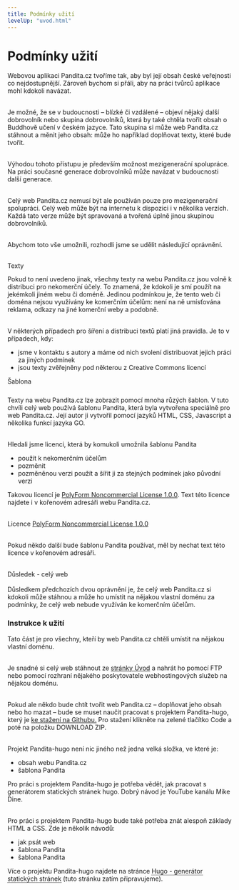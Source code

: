 ```yaml
---
title: Podmínky užití
levelUp: "uvod.html"
---
```


# Podmínky užití

Webovou aplikaci Pandita.cz tvoříme tak, aby byl její obsah české veřejnosti co nejdostupnější. Zároveň bychom si přáli, aby na práci tvůrců aplikace mohl kdokoli navázat. <br><br>

Je možné, že se v budoucnosti – blízké či vzdálené – objeví nějaký další dobrovolník nebo skupina dobrovolníků, která by také chtěla tvořit obsah o Buddhově učení v českém jazyce. Tato skupina si může web Pandita.cz stáhnout a měnit jeho obsah: může ho například doplňovat texty, které bude tvořit.<br><br>

Výhodou tohoto přístupu je především možnost mezigenerační spolupráce. Na práci současné generace dobrovolníků může navázat v budoucnosti další generace.<br><br>

Celý web Pandita.cz nemusí být ale používán pouze pro mezigenerační spolupráci. Celý web může být na internetu k dispozici i v několika verzích. Každá tato verze může být spravovaná a tvořená úplně jinou skupinou dobrovolníků. <br><br>

Abychom toto vše umožnili, rozhodli jsme se udělit následující oprávnění.<br>

<div class="underline" style="margin-top:30px; margin-bottom:0px">
Texty
</div>
<div class="citace" style="margin-top:13px" >
Pokud to není uvedeno jinak, všechny texty na webu Pandita.cz jsou volně k distribuci pro nekomerční účely. To znamená, že kdokoli je smí použít na jekémkoli jiném webu či doméně. Jedinou podmínkou je, že tento web či doména nejsou využívány ke komerčním účelům: není na ně umísťována reklama, odkazy na jiné komerční weby a podobně.<br><br>

V některých případech pro šíření a distribuci textů platí jiná pravidla. Je to v případech, kdy:

<ul>
<li>jsme v kontaktu s autory a máme od nich svolení distribuovat jejich práci za jiných podmínek</li>
<li>jsou texty zvěřejněny pod některou z Creative Commons licencí</li>
</ul>
</div>

<div class="underline" style="margin-top:10px; margin-bottom:8px">
Šablona
</div><br>
Texty na webu Pandita.cz lze zobrazit pomocí mnoha růzých šablon. V tuto chvíli celý web používá šablonu Pandita, která byla vytvořena speciálně pro web Pandita.cz. Její autor ji vytvořil pomocí jazyků HTML, CSS, Javascript a několika funkcí jazyka GO.<br><br>

Hledali jsme licenci, která by komukoli umožnila šablonu Pandita

<ul>
<li>použít k nekomerčním účelům</li>
<li>pozměnit</li>
<li>pozměněnou verzi použít a šířit ji za stejných podmínek jako původní verzi</li>
</ul>

Takovou licencí je [PolyForm Noncommercial License 1.0.0](https://polyformproject.org/licenses/noncommercial/1.0.0/). Text této licence najdete i v kořenovém adresáři webu Pandita.cz. <br><br>

Licence <a href="kousky.txt" download>PolyForm Noncommercial License 1.0.0</a><br><br>

Pokud někdo další bude šablonu Pandita používat, měl by nechat text této licence v kořenovém adresáři.<br><br>

<div class="underline">
Důsledek - celý web
</div><br>
Důsledkem předchozích dvou oprávnění je, že celý web Pandita.cz si kdokoli může stáhnou a může ho umístit na nějakou vlastní doménu za podmínky, že celý web nebude využíván ke komerčním účelům.

### Instrukce k užití

Tato část je pro všechny, kteří by web Pandita.cz chtěli umístit na nějakou vlastní doménu.<br><br>

Je snadné si celý web stáhnout ze [stránky Úvod](uvod.html) a nahrát ho pomocí FTP nebo pomocí rozhraní nějakého poskytovatele webhostingových služeb na nějakou doménu. <br><br>

Pokud ale někdo bude chtít tvořit web Pandita.cz – doplňovat jeho obsah nebo ho mazat – bude se muset naučit pracovat s projektem Pandita-hugo, který je [ke stažení na Githubu.]() Pro stažení klikněte na zelené tlačítko <span class="green-button" >Code</span> a poté na položku DOWNLOAD ZIP.<br><br>

Projekt Pandita-hugo není nic jiného než jedna velká složka, ve které je:

<ul>
<li>obsah webu Pandita.cz</li>
<li>šablona Pandita</li>
</ul>

Pro práci s projektem Pandita-hugo je potřeba vědět, jak pracovat s generátorem statických stránek hugo. Dobrý návod je YouTube kanálu Mike Dine.<br><br>

Pro práci s projektem Pandita-hugo bude také potřeba znát alespoň základy HTML a CSS. Zde je několik návodů:

<ul>
<li>jak psát web</li>
<li>šablona Pandita</li>
<li>šablona Pandita</li>
</ul>

Více o projektu Pandita-hugo najdete na stránce <span style="border-bottom: 1px dotted black">Hugo - generátor statických stránek</span> (tuto stránku zatím připravujeme).
